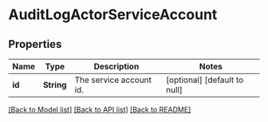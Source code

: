 # AuditLogActorServiceAccount
## Properties

| Name | Type | Description | Notes |
|------------ | ------------- | ------------- | -------------|
| **id** | **String** | The service account id. | [optional] [default to null] |

[[Back to Model list]](../README.md#documentation-for-models) [[Back to API list]](../README.md#documentation-for-api-endpoints) [[Back to README]](../README.md)

